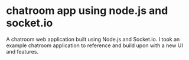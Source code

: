 # chatroom app using node.js and socket.io

A chatroom web application built using Node.js and Socket.io. I took an example chatroom application to reference and build upon with a new UI and features.


